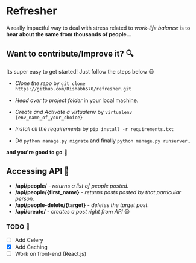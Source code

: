 # Refresher

A really impactful way to deal with stress related to _work-life balance_ is to **hear about the same from thousands of people...**

## Want to contribute/Improve it? :mag:

Its super easy to get started! Just follow the steps below :smiley:

- _Clone the repo_ by `git clone https://github.com/Rishabh570/refresher.git`

- _Head over to project folder_ in your local machine.

- _Create and Activate a virtualenv_ by `virtualenv {env_name_of_your_choice}`

- _Install all the requirements_ by `pip install -r requirements.txt`

- Do `python manage.py migrate` and finally `python manage.py runserver`..

**and you're good to go** :tada:

## Accessing API :book:

- **/api/people/** - _returns a list of people posted._
- **/api/people/{first_name}** - _returns posts posted by that particular person._
- **/api/people-delete/{target}** - _deletes the target post._
- **/api/create/** - _creates a post right from API_ :smiley:


### TODO :pushpin:

- [ ] Add Celery
- [x] Add Caching
- [ ] Work on front-end (React.js)
